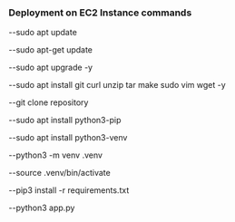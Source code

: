 ### Deployment on EC2 Instance commands

--sudo apt update

--sudo apt-get update

--sudo apt upgrade -y

--sudo apt install git curl unzip tar make sudo vim wget -y

--git clone repository

--sudo apt install python3-pip

--sudo apt install python3-venv

--python3 -m venv .venv

--source .venv/bin/activate

--pip3 install -r requirements.txt

--python3 app.py
